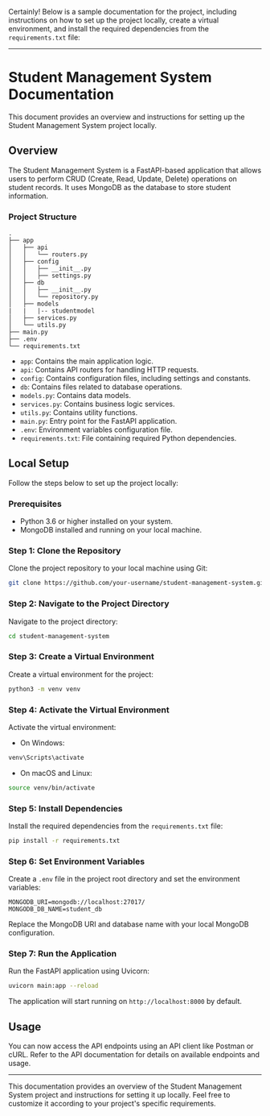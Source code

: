 Certainly! Below is a sample documentation for the project, including instructions on how to set up the project locally, create a virtual environment, and install the required dependencies from the `requirements.txt` file:

---

# Student Management System Documentation

This document provides an overview and instructions for setting up the Student Management System project locally.

## Overview

The Student Management System is a FastAPI-based application that allows users to perform CRUD (Create, Read, Update, Delete) operations on student records. It uses MongoDB as the database to store student information.

### Project Structure

```
.
├── app
│   ├── api
│   │   └── routers.py
│   ├── config
│   │   ├── __init__.py
│   │   ├── settings.py
│   ├── db
│   │   ├── __init__.py
│   │   └── repository.py
│   ├── models
|   |   |-- studentmodel
│   ├── services.py
│   └── utils.py
├── main.py
├── .env
└── requirements.txt
```

- `app`: Contains the main application logic.
- `api`: Contains API routers for handling HTTP requests.
- `config`: Contains configuration files, including settings and constants.
- `db`: Contains files related to database operations.
- `models.py`: Contains data models.
- `services.py`: Contains business logic services.
- `utils.py`: Contains utility functions.
- `main.py`: Entry point for the FastAPI application.
- `.env`: Environment variables configuration file.
- `requirements.txt`: File containing required Python dependencies.

## Local Setup

Follow the steps below to set up the project locally:

### Prerequisites

- Python 3.6 or higher installed on your system.
- MongoDB installed and running on your local machine.

### Step 1: Clone the Repository

Clone the project repository to your local machine using Git:

```bash
git clone https://github.com/your-username/student-management-system.git
```

### Step 2: Navigate to the Project Directory

Navigate to the project directory:

```bash
cd student-management-system
```

### Step 3: Create a Virtual Environment

Create a virtual environment for the project:

```bash
python3 -m venv venv
```

### Step 4: Activate the Virtual Environment

Activate the virtual environment:

- On Windows:

```bash
venv\Scripts\activate
```

- On macOS and Linux:

```bash
source venv/bin/activate
```

### Step 5: Install Dependencies

Install the required dependencies from the `requirements.txt` file:

```bash
pip install -r requirements.txt
```

### Step 6: Set Environment Variables

Create a `.env` file in the project root directory and set the environment variables:

```plaintext
MONGODB_URI=mongodb://localhost:27017/
MONGODB_DB_NAME=student_db
```

Replace the MongoDB URI and database name with your local MongoDB configuration.

### Step 7: Run the Application

Run the FastAPI application using Uvicorn:

```bash
uvicorn main:app --reload
```

The application will start running on `http://localhost:8000` by default.

## Usage

You can now access the API endpoints using an API client like Postman or cURL. Refer to the API documentation for details on available endpoints and usage.

---

This documentation provides an overview of the Student Management System project and instructions for setting it up locally. Feel free to customize it according to your project's specific requirements.